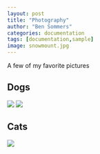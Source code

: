 ```yaml
---
layout: post
title: "Photography"
author: "Ben Sommers"
categories: documentation
tags: [documentation,sample]
image: snowmount.jpg
---
```


A few of my favorite pictures

## Dogs

![](https://bensommers.github.io/_assets/tri.jpg)
![](https://bensommers.github.io/_assets/jet.jpg)

## Cats

![](https://bensommers.github.io/_assets/cats.jpg)

